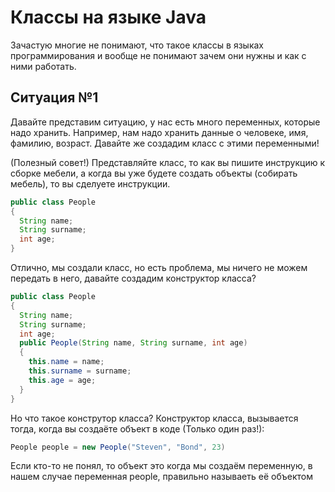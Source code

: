 # Классы на языке Java
Зачастую многие не понимают, что такое классы в языках программирования и вообще не понимают зачем они нужны и как с ними работать.

## Ситуация №1
Давайте представим ситуацию, у нас есть много переменных, которые надо хранить.
Например, нам надо хранить данные о человеке, имя, фамилию, возраст.
Давайте же создадим класс с этими переменными!

(Полезный совет!) Представляйте класс, то как вы пишите инструкцию к сборке мебели, а когда вы уже будете создать объекты (собирать мебель), то вы сделуете инструкции.

```java
public class People
{
  String name;
  String surname;
  int age;
}
```

Отлично, мы создали класс, но есть проблема, мы ничего не можем передать в него, давайте создадим конструктор класса?

```java
public class People
{
  String name;
  String surname;
  int age;
  public People(String name, String surname, int age)
  {
    this.name = name;
    this.surname = surname;
    this.age = age;
  }
}
```

Но что такое конструтор класса?
Конструктор класса, вызывается тогда, когда вы создаёте объект в коде (Только один раз!):
```Java
People people = new People("Steven", "Bond", 23)
```

Если кто-то не понял, то объект это когда мы создаём переменную, в нашем случае переменная people, правильно называеть её объектом
